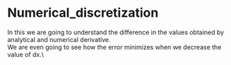 # Numerical_discretization
In this we are going to understand the difference in the values obtained by analytical and numerical derivative.\
We are even going to see how the error minimizes when we decrease the value of dx.\
